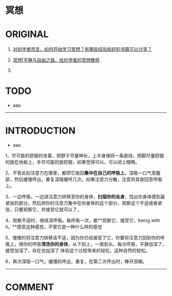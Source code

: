 # 冥想

# ORIGINAL






  1. [对初学者而言，如何开始学习冥想？有哪些经验和好的书籍可以分享？](https://www.zhihu.com/question/19847699)


  2. [冥想|平静与自由之路，给初学者的冥想教程](https://www.jianshu.com/p/c738016d7265)


  3.



# TODO






  * aaa





* * *





# INTRODUCTION






  * aaa






1、尽可能的舒服的坐着，把脖子尽量伸长，上半身保持一条直线，把脚尽量舒服的放在地板上，手尽可能的放舒服，如果觉得可以，可以闭上眼睛。

2、不管此刻注意力在哪里，都把它收回**集中在自己的呼吸上**。深吸一口气至腹部，然后缓慢呼出，重复深吸缓呼几次。如果注意力分散，注意将其收回至呼吸上。

3、一边呼吸，一边讲注意力转移至你的身体，**扫描你的全身**，找出你身体感到最紧张的部分。然后把你的注意力集中在你身体的这个部分，观察这个不适或者紧张，只要观察它，并接受它就可以了。

4、观察不适时，继续深呼吸。每呼吸一次，都**观察它，接受它，being with it。**感受这种感觉，不管它是一种什么样的感觉

5、慢慢的将注意力转移该不适，因为你已经接受了它，你要将注意力回到你的呼吸上。用你的呼吸**清洗你的身体**，从下到上，一直到头。每次呼吸，平静加深了，接受加深了，存在也加深了.体验这个过程带来的轻松，这种自然的轻松。

6、再次深吸一口气，缓慢的呼出，重复，在第二次呼出时，睁开双眼。

























* * *





# COMMENT
